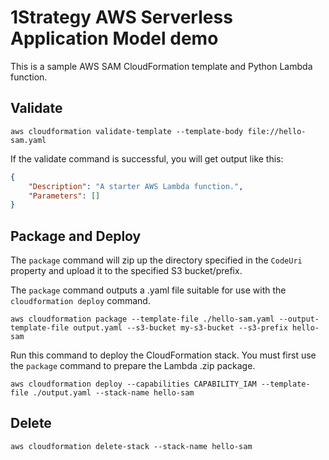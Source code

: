 # 1Strategy AWS Serverless Application Model demo

This is a sample AWS SAM CloudFormation template and Python Lambda function.

## Validate

```
aws cloudformation validate-template --template-body file://hello-sam.yaml
```

If the validate command is successful, you will get output like this:

```json
{
    "Description": "A starter AWS Lambda function.",
    "Parameters": []
}
```

## Package and Deploy

The `package` command will zip up the directory specified in the `CodeUri` property
and upload it to the specified S3 bucket/prefix.

The `package` command outputs a .yaml file suitable for use with the `cloudformation deploy`
command.

```
aws cloudformation package --template-file ./hello-sam.yaml --output-template-file output.yaml --s3-bucket my-s3-bucket --s3-prefix hello-sam
```

Run this command to deploy the CloudFormation stack. You must first use the `package` command to prepare the Lambda .zip package.

```
aws cloudformation deploy --capabilities CAPABILITY_IAM --template-file ./output.yaml --stack-name hello-sam
```


## Delete

```
aws cloudformation delete-stack --stack-name hello-sam
```
